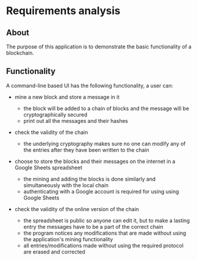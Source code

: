 # Requirements analysis

## About
 The purpose of this application is to demonstrate the basic functionality of a blockchain.
## Functionality
A command-line based UI has the following functionality, a user can:

- mine a new block and store a message in it
  - the block will be added to a chain of blocks and the message will be cryptographically secured
  - print out all the messages and their hashes

- check the validity of the chain
  - the underlying cryptography makes sure no one can modify any of the entries after they have been written to the chain

- choose to store the blocks and their messages on the internet in a Google Sheets spreadsheet
  - the mining and adding the blocks is done similarly and simultaneously with the local chain
  - authenticating with a Google account is required for using using Google Sheets

- check the validity of the online version of the chain
  - the spreadsheet is public so anyone can edit it, but to make a lasting entry the messages have to be a part of the correct chain
  - the program notices any modifications that are made without using the application's mining functionality
  - all entries/modifications made without using the required protocol are erased and corrected

